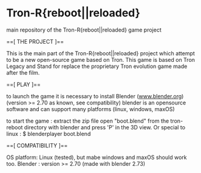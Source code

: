 # Tron-R{reboot||reloaded}
main repository of the Tron-R{reboot||reloaded} game project

==[ THE PROJECT ]==

This is the main part of the Tron-R{reboot||reloaded} project which attempt to be a new open-source game 
based on Tron. This game is based on Tron Legacy and Stand for replace the proprietary Tron evolution game 
made after the film.


==[ PLAY ]==

to launch the game it is necessary to install Blender (www.blender.org) (version >= 2.70 as known, see compatibility)
blender is an opensource software and can support many platforms (linux, windows, maxOS)

to start the game :
  extract the zip file
  open "boot.blend" from the tron-reboot directory with blender and press 'P' in the 3D view.
Or special to linux :
  $ blenderplayer boot.blend


==[ COMPATIBILITY ]==

OS platform: Linux (tested), but mabe windows and maxOS should work too.
Blender :  version >= 2.70  (made with blender 2.73)
